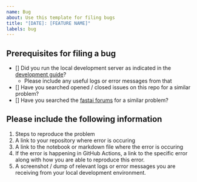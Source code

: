 ```yaml
---
name: Bug
about: Use this template for filing bugs
title: "[DATE]: [FEATURE NAME]"
labels: bug
---
```


## Prerequisites for filing a bug

- [] Did you run the local development server as indicated in the [development guide](https://github.com/fastai/fastpages/blob/master/DEVELOPMENT.md)?  
  - Please include any useful logs or error messages from that
- [] Have you searched opened / closed issues on this repo for a similar problem?
- [] Have you searched the [fastai forums](https://forums.fast.ai/) for a similar problem?

## Please include the following information

1. Steps to reproduce the problem
2. A link to your repository where error is occuring
3. A link to the notebook or markdown file where the error is occuring
4. If the error is happening in GitHub Actions, a link to the specific error along with how you are able to reproduce this error.
5. A screenshot / dump of relevant logs or error messages you are receiving from your local development environment.
